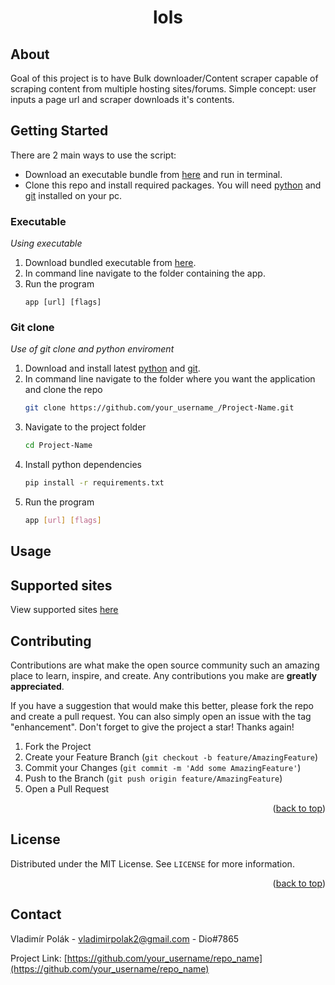 <h1 style="text-align: center;">lols</h1>

<!-- ABOUT THE PROJECT -->
## About

Goal of this project is to have Bulk downloader/Content scraper capable of scraping content
from multiple hosting sites/forums. Simple concept: user inputs a page url and scraper downloads it's contents.

<!-- GETTING STARTED -->
## Getting Started

There are 2 main ways to use the script:
* Download an executable bundle from [here](https://www.example.com) and run in terminal.
* Clone this repo and install required packages. You will need [python](https://www.python.org/downloads/) and [git](https://git-scm.com/downloads) installed on your pc.

### Executable
_Using executable_
1. Download bundled executable from [here](https://www.example.com).
2. In command line navigate to the folder containing the app.
3. Run the program
   ```
   app [url] [flags]
   ```

### Git clone

_Use of git clone and python enviroment_

1. Download and install latest [python](https://www.python.org/downloads/) and [git](https://git-scm.com/downloads).
2. In command line navigate to the folder where you want the application and clone the repo
   ```sh
   git clone https://github.com/your_username_/Project-Name.git
   ```
3. Navigate to the project folder
   ```sh
   cd Project-Name
   ```
4. Install python dependencies
   ```sh
   pip install -r requirements.txt
   ```
5. Run the program
   ```sh
   app [url] [flags]
   ```



<!-- USAGE EXAMPLES -->
## Usage



<!-- SUPPORTED SITES -->
## Supported sites
View supported sites [here](docs/supported_sites.txt)



<!-- CONTRIBUTING -->
## Contributing

Contributions are what make the open source community such an amazing place to learn, inspire, and create. Any contributions you make are **greatly appreciated**.

If you have a suggestion that would make this better, please fork the repo and create a pull request. You can also simply open an issue with the tag "enhancement".
Don't forget to give the project a star! Thanks again!

1. Fork the Project
2. Create your Feature Branch (`git checkout -b feature/AmazingFeature`)
3. Commit your Changes (`git commit -m 'Add some AmazingFeature'`)
4. Push to the Branch (`git push origin feature/AmazingFeature`)
5. Open a Pull Request

<p align="right">(<a href="#readme-top">back to top</a>)</p>



<!-- LICENSE -->
## License

Distributed under the MIT License. See `LICENSE` for more information.

<p align="right">(<a href="#readme-top">back to top</a>)</p>



<!-- CONTACT -->
## Contact

Vladimír Polák - vladimirpolak2@gmail.com - Dio#7865

Project Link: [https://github.com/your_username/repo_name](https://github.com/your_username/repo_name)
